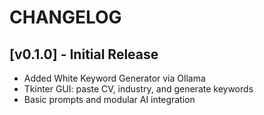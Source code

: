 
# CHANGELOG

## [v0.1.0] - Initial Release
- Added White Keyword Generator via Ollama
- Tkinter GUI: paste CV, industry, and generate keywords
- Basic prompts and modular AI integration
